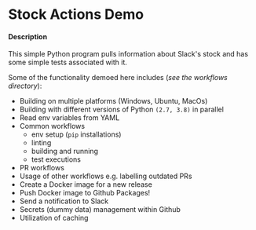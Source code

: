 # Stock Actions Demo 


#### Description

This simple Python program pulls information about Slack's stock and has some simple tests associated with it. 

Some of the functionality demoed here includes (*see the workflows directory*): 

- Building on multiple platforms (Windows, Ubuntu, MacOs) 
- Building with different versions of Python `(2.7, 3.8)` in parallel
- Read env variables from YAML 
- Common workflows 
  - env setup (`pip` installations)
  - linting 
  - building and running 
  - test executions
- PR workflows
- Usage of other workflows e.g. labelling outdated PRs
- Create a Docker image for a new release 
- Push Docker image to Github Packages! 
- Send a notification to Slack
- Secrets (dummy data) management within Github 
- Utilization of caching

